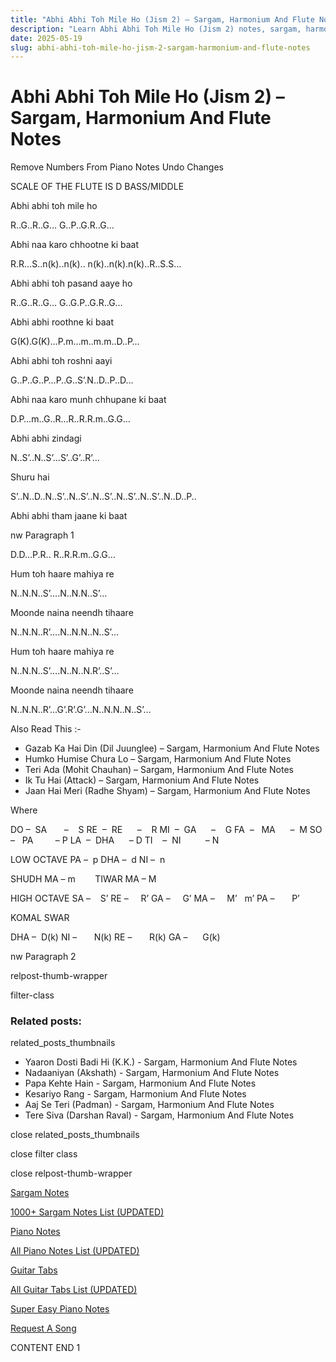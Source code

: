 ```yaml
---
title: "Abhi Abhi Toh Mile Ho (Jism 2) – Sargam, Harmonium And Flute Notes"
description: "Learn Abhi Abhi Toh Mile Ho (Jism 2) notes, sargam, harmonium notations and flute notes. Easy step-by-step tutorial for beginners."
date: 2025-05-19
slug: abhi-abhi-toh-mile-ho-jism-2-sargam-harmonium-and-flute-notes
---
```


# Abhi Abhi Toh Mile Ho (Jism 2) – Sargam, Harmonium And Flute Notes

Remove Numbers From Piano Notes
Undo Changes

SCALE OF THE FLUTE IS D BASS/MIDDLE

Abhi abhi toh mile ho

R..G..R..G… G..P..G.R..G…

Abhi naa karo chhootne ki baat

R.R…S..n(k)..n(k).. n(k)..n(k).n(k)..R..S.S…

Abhi abhi toh pasand aaye ho

R..G..R..G… G..G.P..G.R..G…

Abhi abhi roothne ki baat

G(K).G(K)…P.m…m..m.m..D..P…

Abhi abhi toh roshni aayi

G..P..G..P…P..G..S’.N..D..P..D…

Abhi naa karo munh chhupane ki baat

D.P…m..G..R…R..R.R.m..G.G…

Abhi abhi zindagi

N..S’..N..S’…S’..G’..R’…

Shuru hai

S’..N..D..N..S’..N..S’..N..S’..N..S’..N..S’..N..D..P..

Abhi abhi tham jaane ki baat

nw Paragraph 1

D.D…P.R.. R..R.R.m..G.G…

Hum toh haare mahiya re

N..N.N..S’….N..N.N..S’…

Moonde naina neendh tihaare

N..N.N..R’….N..N.N..N..S’…

Hum toh haare mahiya re

N..N.N..S’….N..N..N.R’..S’…

Moonde naina neendh tihaare

N..N.N..R’…G’.R’.G’…N..N.N..N..S’…

Also Read This :-

* Gazab Ka Hai Din (Dil Juunglee) – Sargam, Harmonium And Flute Notes
* Humko Humise Chura Lo – Sargam, Harmonium And Flute Notes
* Teri Ada (Mohit Chauhan) – Sargam, Harmonium And Flute Notes
* Ik Tu Hai (Attack) – Sargam, Harmonium And Flute Notes
* Jaan Hai Meri (Radhe Shyam) – Sargam, Harmonium And Flute Notes

Where

DO –  SA       –    S
RE  –  RE      –    R
MI  –  GA      –    G
FA  –   MA      –  M
SO  –   PA         – P
LA  –  DHA      – D
TI    –  NI          – N

LOW OCTAVE
PA –  p
DHA –  d
NI –  n

SHUDH MA – m        TIWAR MA – M

HIGH OCTAVE
SA –    S’
RE –     R’
GA –     G’
MA –     M’   m’
PA –       P’

KOMAL SWAR

DHA –  D(k)
NI –       N(k)
RE –       R(k)
GA –      G(k)

nw Paragraph 2

relpost-thumb-wrapper

filter-class

### Related posts:

related_posts_thumbnails

* Yaaron Dosti Badi Hi (K.K.) - Sargam, Harmonium And Flute Notes
* Nadaaniyan (Akshath) - Sargam, Harmonium And Flute Notes
* Papa Kehte Hain - Sargam, Harmonium And Flute Notes
* Kesariyo Rang - Sargam, Harmonium And Flute Notes
* Aaj Se Teri (Padman) - Sargam, Harmonium And Flute Notes
* Tere Siva (Darshan Raval) - Sargam, Harmonium And Flute Notes

close related_posts_thumbnails

close filter class

close relpost-thumb-wrapper

[Sargam Notes](/sargam-notes.html)

[1000+ Sargam Notes List (UPDATED)](/all-songs-list-sargam-notes.html)

[Piano Notes](/piano-notes.html)

[All Piano Notes List (UPDATED)](/all-songs-list-piano-notes.html)

[Guitar Tabs](/guitar-tabs.html)

[All Guitar Tabs List (UPDATED)](/all-songs-list-guitar-tabs.html)

[Super Easy Piano Notes](https://studywall.in/)

[Request A Song](/request-a-song.html)

CONTENT END 1

